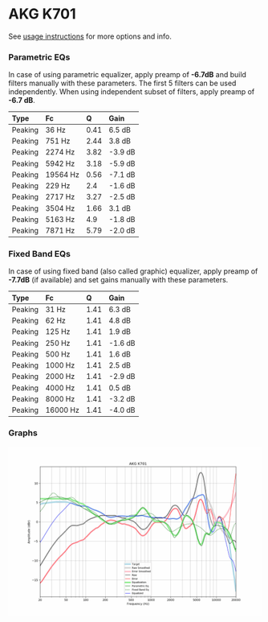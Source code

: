 # AKG K701
See [usage instructions](https://github.com/jaakkopasanen/AutoEq#usage) for more options and info.

### Parametric EQs
In case of using parametric equalizer, apply preamp of **-6.7dB** and build filters manually
with these parameters. The first 5 filters can be used independently.
When using independent subset of filters, apply preamp of **-6.7 dB**.

| Type    | Fc       |    Q | Gain    |
|:--------|:---------|:-----|:--------|
| Peaking | 36 Hz    | 0.41 | 6.5 dB  |
| Peaking | 751 Hz   | 2.44 | 3.8 dB  |
| Peaking | 2274 Hz  | 3.82 | -3.9 dB |
| Peaking | 5942 Hz  | 3.18 | -5.9 dB |
| Peaking | 19564 Hz | 0.56 | -7.1 dB |
| Peaking | 229 Hz   | 2.4  | -1.6 dB |
| Peaking | 2717 Hz  | 3.27 | -2.5 dB |
| Peaking | 3504 Hz  | 1.66 | 3.1 dB  |
| Peaking | 5163 Hz  | 4.9  | -1.8 dB |
| Peaking | 7871 Hz  | 5.79 | -2.0 dB |

### Fixed Band EQs
In case of using fixed band (also called graphic) equalizer, apply preamp of **-7.7dB**
(if available) and set gains manually with these parameters.

| Type    | Fc       |    Q | Gain    |
|:--------|:---------|:-----|:--------|
| Peaking | 31 Hz    | 1.41 | 6.3 dB  |
| Peaking | 62 Hz    | 1.41 | 4.8 dB  |
| Peaking | 125 Hz   | 1.41 | 1.9 dB  |
| Peaking | 250 Hz   | 1.41 | -1.6 dB |
| Peaking | 500 Hz   | 1.41 | 1.6 dB  |
| Peaking | 1000 Hz  | 1.41 | 2.5 dB  |
| Peaking | 2000 Hz  | 1.41 | -2.9 dB |
| Peaking | 4000 Hz  | 1.41 | 0.5 dB  |
| Peaking | 8000 Hz  | 1.41 | -3.2 dB |
| Peaking | 16000 Hz | 1.41 | -4.0 dB |

### Graphs
![](./AKG%20K701.png)